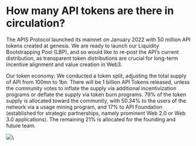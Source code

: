 # How many API tokens are there in circulation?

The APIS Protocol launched its mainnet on January 2022 with 50 million API tokens created at genesis. We are ready to launch our Liquidity Bootstrapping Pool (LBP), and so would like to re-post the API’s current distribution, as transparent token distributions are crucial for long-term incentive alignment and value creation in Web3.

Our token economy: We conducted a token split, adjusting the total supply of API from 100mn to 1bn. There will be 1 billion API Tokens released, unless the community votes to inflate the supply via additional incentivization programs or deflate the supply via token burn programs. 79% of the token supply is allocated toward the community, with 50.34% to the users of the network via a usage mining program, and 17% to API Foundation (established for strategic partnerships, namely prominent Web 2.0 or Web 3.0 applications). The remaining 21% is allocated for the founding and future team.

![](https://miro.medium.com/max/700/1\*OnnGZ35JUbm3AYf-C\_Gakw.jpeg)\
